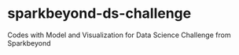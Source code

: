 # sparkbeyond-ds-challenge
Codes with Model and Visualization for Data Science Challenge from Sparkbeyond
